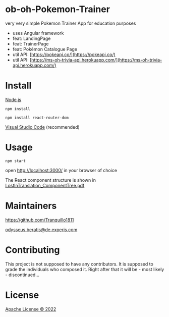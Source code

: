 # ob-oh-Pokemon-Trainer
very very simple Pokemon Trainer App for education purposes
- uses Angular framework
- feat: LandingPage
- feat: TrainerPage
- feat: Pokémon Catalogue Page
- util API: [https://pokeapi.co/](https://pokeapi.co/)
- util API: [https://ms-oh-trivia-api.herokuapp.com/](https://ms-oh-trivia-api.herokuapp.com/)

# Install

[Node.js](https://nodejs.org/en/download/)

`npm install`

`npm install react-router-dom`
 
[Visual Studio Code](https://code.visualstudio.com/download) (recommended)


# Usage
`npm start`

open [http://localhost:3000/](http://localhost:3000/) in your browser of choice


The React component structure is shown in [LostInTranslation_ComponentTree.pdf](./LostInTranslation_ComponentTree.pdf)

# Maintainers
<https://github.com/Tranquillo1811> 

<odysseus.beratis@de.experis.com>

# Contributing
This project is not supposed to have any contributors.
It is supposed to grade the individuals who composed it.
Right after that it will be - most likely - discontinued...

# License
[Apache License &copy; 2022](./LICENSE)
